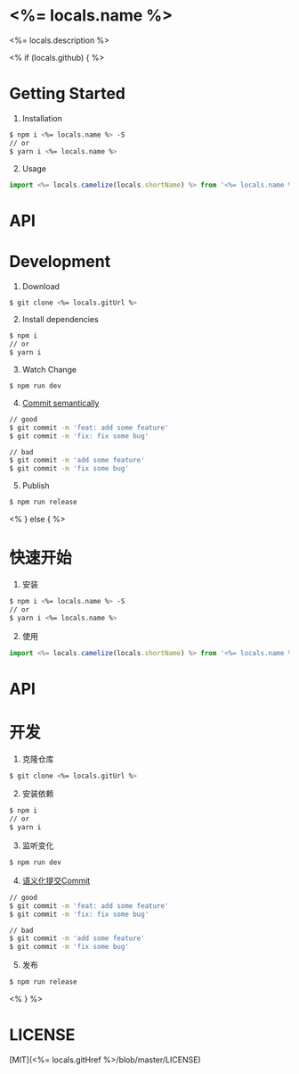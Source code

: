# <%= locals.name %>

<%= locals.description %>

<% if (locals.github) { %>
# Getting Started

1. Installation

```bash
$ npm i <%= locals.name %> -S
// or
$ yarn i <%= locals.name %>
```

2. Usage

```ts
import <%= locals.camelize(locals.shortName) %> from '<%= locals.name %>'
```

# API

# Development

1. Download

```bash
$ git clone <%= locals.gitUrl %>
```

2. Install dependencies

```bash
$ npm i
// or
$ yarn i
```

3. Watch Change

```bash
$ npm run dev
```

4. [Commit semantically](https://www.conventionalcommits.org/en/v1.0.0/#summary)

```bash
// good
$ git commit -m 'feat: add some feature'
$ git commit -m 'fix: fix some bug'

// bad
$ git commit -m 'add some feature'
$ git commit -m 'fix some bug'
```

5. Publish

```bash
$ npm run release
```

<% } else { %>
# 快速开始

1. 安装

```bash
$ npm i <%= locals.name %> -S
// or
$ yarn i <%= locals.name %>
```

2. 使用

```ts
import <%= locals.camelize(locals.shortName) %> from '<%= locals.name %>'
```

# API


# 开发

1. 克隆仓库

```bash
$ git clone <%= locals.gitUrl %>
```

2. 安装依赖

```bash
$ npm i
// or
$ yarn i
```

3. 监听变化

```bash
$ npm run dev
```

4. [语义化提交Commit](https://www.conventionalcommits.org/en/v1.0.0/#summary)

```bash
// good
$ git commit -m 'feat: add some feature'
$ git commit -m 'fix: fix some bug'

// bad
$ git commit -m 'add some feature'
$ git commit -m 'fix some bug'
```

5. 发布

```bash
$ npm run release
```
<% } %>

# LICENSE

[MIT](<%= locals.gitHref %>/blob/master/LICENSE)
